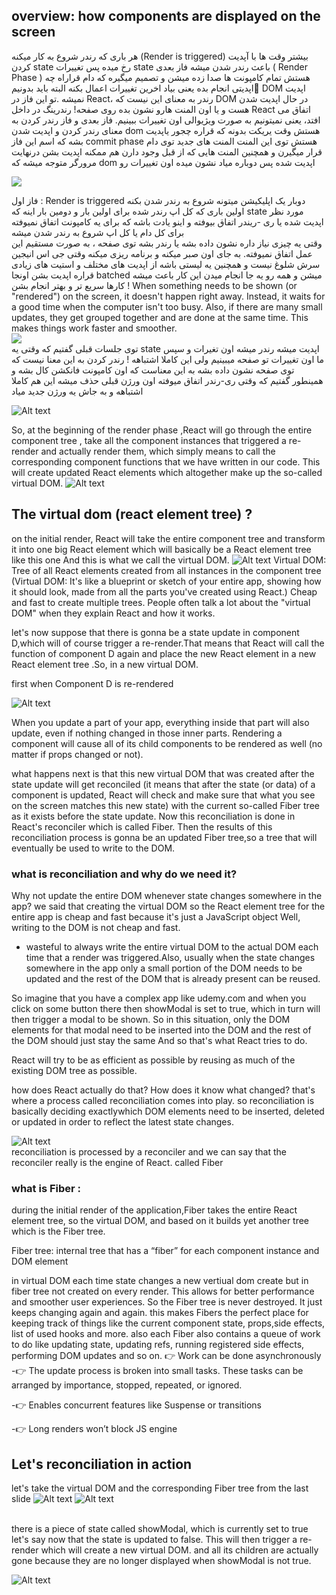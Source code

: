 ## overview: how components are displayed on the screen

هر باری که رندر شروع به کار میکنه  (Render is triggered) بیشتر وقت ها با آپدیت کردن state رخ میده پس تغییرات state باعث  رندر شدن میشه 
فاز بعدی ( Render Phase ) هستش تمام کامپونت ها صدا زده میشن و تصمیم میگیره که دام قراراه چه اپدیتی انجام بده یعنی بیاد اخرین تغییرات اعمال بکنه البته باید بدونیم ِDOM اپدیت نمیشه .تو این فاز در React، رندر به‌ معنای این نیست که  DOM در حال اپدیت شدن هست و یا اون المنت هارو نشون بده روی صفحه!
رندرینگ  در داخل React اتفاق می افتد، یعنی نمیتونیم به صورت ویژیوالی اون تغییرات ببینیم.
فاز بعدی و فاز رندر کردن به معنای رندر کردن و اپدیت شدن dom هستش 
وقت یریکت بدونه که قراره چجور یاپدیت بشه که اسم این فاز commit phase هستش  توی این المنت المنت های جدید توی دام قرار میگیرن و همچنین المنت هایی که از قبل وجود دارن هم ممکنه اپدیت بشن  درنهایت مرورگر متوجه میشه که dom اپدیت شده پس دوباره میاد نشون میده اون تغییرات رو

![](./png/photo_2023-11-02_12-12-32.jpg)

فاز اول :  Render is triggered 
دوبار یک اپلیکیشن میتونه شروع به رندر شدن بکنه اولین باری که کل اپ رندر شده برای اولین بار و دومین بار اینه که state مورد نظر اپدیت شده یا ری -ریندر اتفاق بیوفته
و اینو یادت باشه که برای یه کامپونت اتفاق نمیوفته برای کل دام یا کل اپ شروع به رندر شدن میشه 
<br />
وقتی یه چیزی نیاز داره نشون داده بشه یا رندر بشه توی صفحه ، به صورت مستقیم این عمل اتفاق نمیوفته. به جای اون صبر میکنه و برنامه ریزی میکنه وقتی جی اس انیجین سرش شلوغ نیست و همچنین یه لیستی باشه از اپدیت های مختلف و استیت های زیادی قراره اپدیت بشن اونجا  batched میشن و همه رو یه جا انجام میدن این کار باعث میشه کارها سریع تر و بهتر انجام بشن !
When something needs to be shown (or "rendered") on the screen, it doesn't happen right away. Instead, it waits for a good time when the computer isn't too busy. Also, if there are many small updates, they get grouped together and are done at the same time. This makes things work faster and smoother.
<br />
![](./png/photo_2023-11-02_11-56-11.jpg)
<br />
توی جلسات قبلی گفتیم که وقتی یه state  اپدیت میشه رندر میشه اون تغیرات و سپس ما اون تغییرات تو صفحه میبینیم ولی این کاملا اشتباهه ! رندر کردن به این معنا نیست که توی صفحه نشون داده بشه به این معناست که اون کامپونت فانکشن کال بشه و همینطور گفتیم که وقتی ری-رندر اتفاق میوفته اون ورژن قبلی حذف میشه این هم کاملا 
اشتباهه و به جاش یه ورژن جدید میاد
<br />

![Alt text](image.png)


So, at the beginning of the render phase ,React will go through the entire component tree , take all the component instances that triggered a re-render
and actually render them, which simply means to call the corresponding component functions that we have written in our code. This will create updated React elements which altogether make up the so-called virtual DOM.
![Alt text](image-1.png)

## The virtual dom (react element tree) ?
on the initial render, React will take the entire component tree and transform it into one big React element which will basically be a React element tree like this one And this is what we call the virtual DOM.
![Alt text](image-2.png)
Virtual DOM: Tree of all React elements created from all instances in the component tree
(Virtual DOM: It's like a blueprint or sketch of your entire app, showing how it should look, made from all the parts you've created using React.)
Cheap and fast to create multiple trees. People often talk a lot about the "virtual DOM" when they explain React and how it works.


 let's now suppose that there is gonna be a state update in component D,which will of course trigger a re-render.That means that React will call the function of component D again and place the new React element in a new React element tree .So, in a new virtual DOM.



first when Component D is re-rendered 

![Alt text](image-5.png)

When you update a part of your app, everything inside that part will also update, even if nothing changed in those inner parts. Rendering a component will cause all of its child components
to be rendered as well (no matter if props changed or not).



what happens next is that this new virtual DOM that was created  after the state update will get reconciled (it means that after the state (or data) of a component is updated, React will check and make sure that what you see on the screen matches this new state)  with the current so-called Fiber tree as it exists before the state update. Now this reconciliation is done in React's reconciler
which is called Fiber. Then the results of this reconciliation process is gonna be an updated Fiber tree,so a tree that will eventually be used to write to the DOM.



### what is reconciliation and why do we need it?
Why not update the entire DOM whenever state changes somewhere in the app?
we said that creating the virtual DOM so the React element tree for the entire app is cheap and fast because it's just a JavaScript object Well, writing to the DOM is not cheap and fast.

  - wasteful to always write the entire virtual DOM to the actual DOM each time that a render was triggered.Also, usually when the state changes somewhere in the app only a small portion of the DOM needs to be updated and the rest of the DOM  that is already present can be reused.

So imagine that you have a complex app like udemy.com  and when you click on some button there then showModal is set to true, which in turn will then trigger a modal to be shown. So in this situation, only the DOM elements for that modal need to be inserted into the DOM and the rest of the DOM should just stay the same And so that's what React tries to do.

React will try to be as efficient as possible by reusing as much of the existing DOM tree as possible.

how does React actually do that? How does it know what changed?
that's where a process called reconciliation comes into play.
 so reconciliation is basically deciding exactlywhich DOM elements need to be inserted, deleted or updated in order to reflect the latest state changes.

 ![Alt text](image-6.png)
 <br/>
reconciliation is processed by a reconciler and we can say that the reconciler really is the engine of React. called Fiber

### what is Fiber :
during the initial render of the application,Fiber takes the entire React element tree, so the virtual DOM, and based on it builds yet another tree which is the Fiber tree.

Fiber tree: internal tree that has a “fiber” for each component instance and DOM element

in virtual DOM each time state changes a new vertiual dom create but in fiber tree not created on every render. This allows for better performance and smoother user experiences. So the Fiber tree is never destroyed. It just keeps changing again and again.
this makes Fibers the perfect place for keeping track of things like the current component state, props,side effects, list of used hooks and more. also each Fiber also contains a queue of work to do
like updating state, updating refs, running registered side effects, performing DOM updates and so on.
👉 Work can be done asynchronously 
-👉  The update process is broken into small tasks. These tasks can be arranged by importance, stopped, repeated, or ignored.

-👉 Enables concurrent features like Suspense or transitions

-👉 Long renders won’t block JS engine

## Let's reconciliation in action
let's take the virtual DOM and the corresponding Fiber tree from the last slide
![Alt text](image-7.png)
![Alt text](image-8.png)

<br/>
there is a piece of state called showModal, which is currently set to true  let's say now that the state is updated to false. This will then trigger a re-render which will create a new virtual DOM.
and all its children are actually gone because they are no longer displayed when showModal is not true.

![Alt text](image-9.png)












































